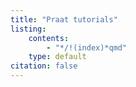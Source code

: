 ```yaml
---
title: "Praat tutorials"
listing:
    contents:
        - "*/!(index)*qmd"
    type: default
citation: false    
---
```


